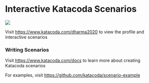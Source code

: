 # Interactive Katacoda Scenarios

[![](http://shields.katacoda.com/katacoda/dharma2020/count.svg)](https://www.katacoda.com/dharma2020 "Get your profile on Katacoda.com")

Visit https://www.katacoda.com/dharma2020 to view the profile and interactive scenarios

### Writing Scenarios
Visit https://www.katacoda.com/docs to learn more about creating Katacoda scenarios

For examples, visit https://github.com/katacoda/scenario-example
